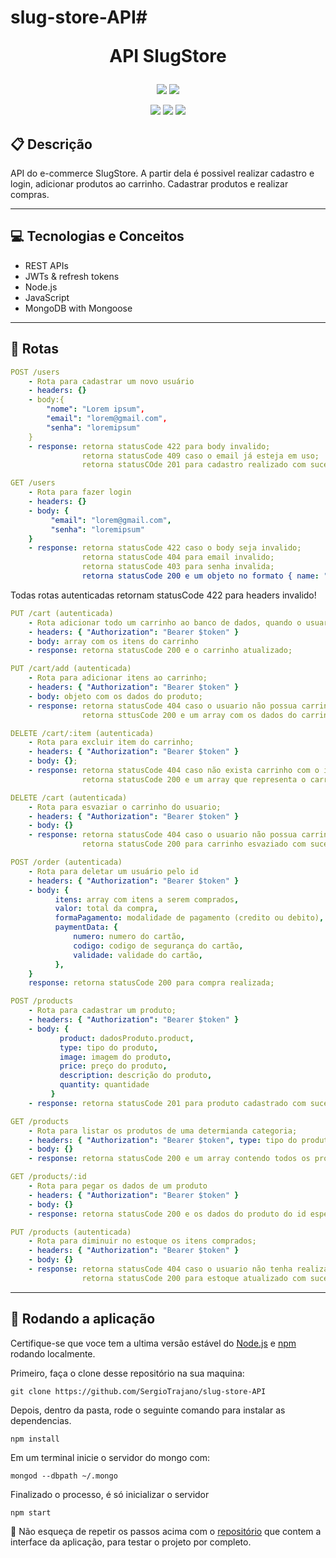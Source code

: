 # slug-store-API# <p align = "center"> API SlugStore </p>

<p align="center">
   <img src="https://www.cora.com.br/blog/wp-content/uploads/2021/08/api-open-banking.png"/>
   <img src="https://static.wikia.nocookie.net/slugterra/images/b/bb/Burpy.PNG/revision/latest?cb=20130703232921&path-prefix=pt-br"/>
</p>

<p align = "center">
   <img src="https://img.shields.io/badge/author-SergioTrajano-4dae71?style=flat-square" />
   <img src="https://img.shields.io/badge/author-HannahEbb-4dae71?style=flat-square" />
   <img src="https://img.shields.io/github/languages/count/SergioTrajano/slug-store?color=4dae71&style=flat-square" />
</p>


##  :clipboard: Descrição

API do e-commerce SlugStore. A partir dela é possivel realizar cadastro e login, adicionar produtos ao carrinho. Cadastrar produtos e realizar compras.

***

## :computer:	 Tecnologias e Conceitos

- REST APIs
- JWTs & refresh tokens
- Node.js
- JavaScript
- MongoDB with Mongoose

***

## :rocket: Rotas

```yml
POST /users
    - Rota para cadastrar um novo usuário
    - headers: {}
    - body:{
        "nome": "Lorem ipsum",
        "email": "lorem@gmail.com",
        "senha": "loremipsum"
    }
    - response: retorna statusCode 422 para body invalido;
                retorna statusCode 409 caso o email já esteja em uso;
                retorna statusCOde 201 para cadastro realizado com sucesso;
```
    
```yml 
GET /users
    - Rota para fazer login
    - headers: {}
    - body: {
         "email": "lorem@gmail.com",
         "senha": "loremipsum"
    }
    - response: retorna statusCode 422 caso o body seja invalido;
                retorna statusCode 404 para email invalido;
                retorna statusCode 403 para senha invalida;
                retorna statusCode 200 e um objeto no formato { name: "nome-do-usuario", token: "token-do-usuario" }
```
    
Todas rotas autenticadas retornam statusCode 422 para headers invalido!

```yml 
PUT /cart (autenticada)
    - Rota adicionar todo um carrinho ao banco de dados, quando o usuario tem itens no carrinho e faz login.
    - headers: { "Authorization": "Bearer $token" }
    - body: array com os itens do carrinho
    - response: retorna statusCode 200 e o carrinho atualizado;
```

```yml
PUT /cart/add (autenticada)
    - Rota para adicionar itens ao carrinho;
    - headers: { "Authorization": "Bearer $token" }
    - body: objeto com os dados do produto;
    - response: retorna statusCode 404 caso o usuario não possua carrinho cadastrado;
                retorna sttusCode 200 e um array com os dados do carrinho atualizado;
``` 

```yml
DELETE /cart/:item (autenticada)
    - Rota para excluir item do carrinho;
    - headers: { "Authorization": "Bearer $token" }
    - body: {};
    - response: retorna statusCode 404 caso não exista carrinho com o id especificado;
                retorna statusCode 200 e um array que representa o carrinho atualizado;
```
 
```yml
DELETE /cart (autenticada)
    - Rota para esvaziar o carrinho do usuario;
    - headers: { "Authorization": "Bearer $token" }
    - body: {}
    - response: retorna statusCode 404 caso o usuario não possua carrinho cadastrado;
                retorna statusCode 200 para carrinho esvaziado com sucesso;
```
 
```yml
POST /order (autenticada)
    - Rota para deletar um usuário pelo id
    - headers: { "Authorization": "Bearer $token" }
    - body: {
          itens: array com itens a serem comprados,
          valor: total da compra,
          formaPagamento: modalidade de pagamento (credito ou debito),
          paymentData: {
              numero: numero do cartão,
              codigo: codigo de segurança do cartão,
              validade: validade do cartão,
          },
    }
    response: retorna statusCode 200 para compra realizada;
```

```yml
POST /products
    - Rota para cadastrar um produto;
    - headers: { "Authorization": "Bearer $token" }
    - body: {
           product: dadosProduto.product,
           type: tipo do produto,
           image: imagem do produto,
           price: preço do produto,
           description: descrição do produto,
           quantity: quantidade
         }
    - response: retorna statusCode 201 para produto cadastrado com sucesso;
```
 
```yml
GET /products 
    - Rota para listar os produtos de uma determianda categoria;
    - headers: { "Authorization": "Bearer $token", type: tipo do produto }
    - body: {}
    - response: retorna statusCode 200 e um array contendo todos os produtos da categoria;
```
 
```yml
GET /products/:id 
    - Rota para pegar os dados de um produto
    - headers: { "Authorization": "Bearer $token" }
    - body: {}
    - response: retorna statusCode 200 e os dados do produto do id especificado;
```
 
```yml
PUT /products (autenticada)
    - Rota para diminuir no estoque os itens comprados;
    - headers: { "Authorization": "Bearer $token" }
    - body: {}
    - response: retorna statusCode 404 caso o usuario não tenha realizado pedidos;
                retorna statusCode 200 para estoque atualizado com sucesso;
``` 

***

## 🏁 Rodando a aplicação

Certifique-se que voce tem a ultima versão estável do [Node.js](https://nodejs.org/en/download/) e [npm](https://www.npmjs.com/) rodando localmente.

Primeiro, faça o clone desse repositório na sua maquina:

```
git clone https://github.com/SergioTrajano/slug-store-API
```

Depois, dentro da pasta, rode o seguinte comando para instalar as dependencias.

```
npm install
```
Em um terminal inicie o servidor do mongo com:

```
mongod --dbpath ~/.mongo
```

Finalizado o processo, é só inicializar o servidor
```
npm start
```

:stop_sign: Não esqueça de repetir os passos acima com o [repositório](https://github.com/SergioTrajano/slug-store) que contem a interface da aplicação, para testar o projeto por completo.
